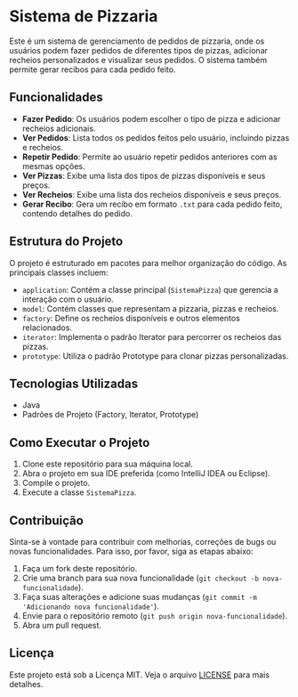 # Sistema de Pizzaria

Este é um sistema de gerenciamento de pedidos de pizzaria, onde os usuários podem fazer pedidos de diferentes tipos de pizzas, adicionar recheios personalizados e visualizar seus pedidos. O sistema também permite gerar recibos para cada pedido feito.

## Funcionalidades

- **Fazer Pedido**: Os usuários podem escolher o tipo de pizza e adicionar recheios adicionais.
- **Ver Pedidos**: Lista todos os pedidos feitos pelo usuário, incluindo pizzas e recheios.
- **Repetir Pedido**: Permite ao usuário repetir pedidos anteriores com as mesmas opções.
- **Ver Pizzas**: Exibe uma lista dos tipos de pizzas disponíveis e seus preços.
- **Ver Recheios**: Exibe uma lista dos recheios disponíveis e seus preços.
- **Gerar Recibo**: Gera um recibo em formato `.txt` para cada pedido feito, contendo detalhes do pedido.

## Estrutura do Projeto

O projeto é estruturado em pacotes para melhor organização do código. As principais classes incluem:

- `application`: Contém a classe principal (`SistemaPizza`) que gerencia a interação com o usuário.
- `model`: Contém classes que representam a pizzaria, pizzas e recheios.
- `factory`: Define os recheios disponíveis e outros elementos relacionados.
- `iterator`: Implementa o padrão Iterator para percorrer os recheios das pizzas.
- `prototype`: Utiliza o padrão Prototype para clonar pizzas personalizadas.

## Tecnologias Utilizadas

- Java
- Padrões de Projeto (Factory, Iterator, Prototype)

## Como Executar o Projeto

1. Clone este repositório para sua máquina local.
2. Abra o projeto em sua IDE preferida (como IntelliJ IDEA ou Eclipse).
3. Compile o projeto.
4. Execute a classe `SistemaPizza`.

## Contribuição

Sinta-se à vontade para contribuir com melhorias, correções de bugs ou novas funcionalidades. Para isso, por favor, siga as etapas abaixo:

1. Faça um fork deste repositório.
2. Crie uma branch para sua nova funcionalidade (`git checkout -b nova-funcionalidade`).
3. Faça suas alterações e adicione suas mudanças (`git commit -m 'Adicionando nova funcionalidade'`).
4. Envie para o repositório remoto (`git push origin nova-funcionalidade`).
5. Abra um pull request.

## Licença

Este projeto está sob a Licença MIT. Veja o arquivo [LICENSE](LICENSE) para mais detalhes.

